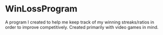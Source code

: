 # WinLossProgram
A program I created to help me keep track of my winning streaks/ratios in order to improve competitively.
Created primarily with video games in mind.
